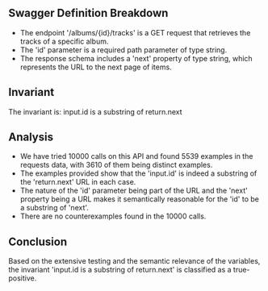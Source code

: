 ## Swagger Definition Breakdown
- The endpoint '/albums/{id}/tracks' is a GET request that retrieves the tracks of a specific album.
- The 'id' parameter is a required path parameter of type string.
- The response schema includes a 'next' property of type string, which represents the URL to the next page of items.

## Invariant
The invariant is: input.id is a substring of return.next

## Analysis
- We have tried 10000 calls on this API and found 5539 examples in the requests data, with 3610 of them being distinct examples.
- The examples provided show that the 'input.id' is indeed a substring of the 'return.next' URL in each case.
- The nature of the 'id' parameter being part of the URL and the 'next' property being a URL makes it semantically reasonable for the 'id' to be a substring of 'next'.
- There are no counterexamples found in the 10000 calls.

## Conclusion
Based on the extensive testing and the semantic relevance of the variables, the invariant 'input.id is a substring of return.next' is classified as a true-positive.
